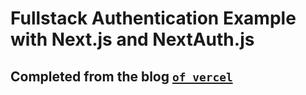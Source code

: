 # Fullstack Authentication Example with Next.js and NextAuth.js

## Completed from the blog [`of vercel`](https://vercel.com/guides/nextjs-prisma-postgres)

<!-- This is the starter project for the fullstack tutorial with Next.js and Prisma. You can find the final version of this project in the [`final`](https://github.com/prisma/blogr-nextjs-prisma/tree/final) branch of this repo. -->
